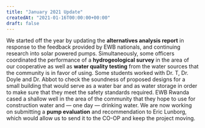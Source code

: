 ```yaml
---
title: "January 2021 Update"
createdAt: "2021-01-16T00:00:00+00:00"
draft: false
---
```

We started off the year by updating the **alternatives analysis report** in response to the feedback provided by EWB nationals, and continuing research into solar powered pumps. Simultaneously, some officers coordinated the performance of a **hydrogeological survey** in the area of our cooperative as well as **water quality testing** from the water sources that the community is in favor of using. Some students worked with Dr. T, Dr. Doyle and Dr. Abbot to check the soundness of proposed designs for a small building that would serve as a water bar and as water storage in order to make sure that they meet the safety standards required. EWB Rwanda cased a shallow well in the area of the community that they hope to use for construction water and — one day — drinking water. We are now working on submitting a **pump evaluation** and recommendation to Eric Lunborg, which would allow us to send it to the CO-OP and keep the project moving.